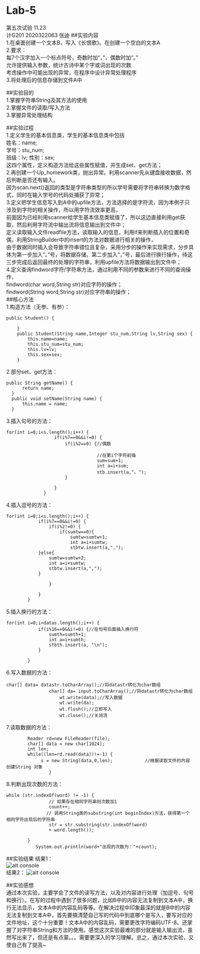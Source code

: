 # Lab-5
第五次试验 11.23  
计G201 2020322063 张迪
##实验内容  
1.在桌面创建一个文本B，写入《长恨歌》。在创建一个空白的文本A  
2.要求：  
每7个汉字加入一个标点符号，奇数时加“，”，偶数时加“。”  
允许提供输入参数，统计古诗中某个字或词出现的次数  
考虑操作中可能出现的异常，在程序中设计异常处理程序  
3.将处理后的信息存储到文件A中  

##实验目的  
1.掌握字符串String及其方法的使用  
2.掌握文件的读取/写入方法  
3.掌握异常处理结构

##实验过程  
1.定义学生的基本信息类，学生的基本信息类中包括  
姓名：name;  
学号：stu_num;  
班级：lv; 
性别：sex;   
这四个属性，定义构造方法给这些属性赋值，并生成set、get方法；    
2.再创建一个Up_homework类，抛出异常。利用scanner先从键盘接收数据，然后判断是否还有输入。  
因为scan.next()返回的类型是字符串类型的所以学号需要将字符串转换为数字格式，同时在输入学号的代码处捕获了异常；    
3.定义把学生信息写入到A中的upfile方法，方法选择的是字符流，因为本例子只涉及到字符的相关操作，所以用字符流效率更高，   
前面因为已经利用scanner给学生基本信息类赋值了，所以这边直接利用get获取，然后利用字符流中输出流将信息输出到文件中；  
定义读取输入文件readfile方法，读取输入的信息，利用if来判断插入的位置和奇偶，利用StringBuilder中的insert的方法对数据进行相关的操作，  
由于数据同时插入会导致字符串错位且复杂，采用分步的操作来实现需求，分步具体为第一步加入“。”号，将数据存储，第二步加入“，”号，最后进行换行操作，待这三步完成后返回最终的处理的字符串，利用upfile方法将数据输出到文件中；  
4.定义查询findword字符/字符串方法，通过利用不同的参数来进行不同的查询操作，  
findword(char word,String str)对应字符的操作；  
findword(String word,String str)对应字符串的操作；  
##核心方法  
1.构造方法（无参、有参）：  
```
public Student() {
		
	}
	public Student(String name,Integer stu_num,String lv,String sex) {
		this.name=name;
		this.stu_num=stu_num;
		this.lv=lv;
		this.sex=sex;
	}
  ```
  2.部分set、get方法：  
  ```
  public String getName() {
		return name;
	}
	public void setName(String name) {
		this.name = name;
	}
  ```
  3.插入句号的方法：
  ```
  for(int i=0;i<s.length();i++) {
					if(i%7==0&&i!=0) {
						if(i%2==0) {//偶数
								
						        	//在第i个字符前插
									sum=sum+1;
									int a=i+sum;
									stb.insert(a,"。");
						}

					}
				}
```
4.插入逗号的方法：
```
for(int i=0;i<s.length();i++) {
			if(i%7==0&&i!=0) {
				if(i%2!=0) {
					if(sumtw==0){
						sumtw=sumtw+1;
						int a=i+sumtw;
						stbtw.insert(a,",");
			}else{
				sumtw=sumtw+2;
				int a=i+sumtw;
				stbtw.insert(a,",");
			}
								
				}

			}
		}
```
5.插入换行的方法：
```
for(int i=0;i<datas.length();i++) {
			if(i%16==0&&i!=0) {//在句号后面插入换行符
				sumth=sumth+1;
				int a=i+sumth;
				stbth.insert(a, "\n");
			}

		}
```
6.写入数据的方法：
```
char[] data= datastr.toCharArray();//将datastr转化为char数组
	   	      	char[] da= input.toCharArray();//将datastr转化为char数组
	   	       		wt.write(data);//写入数据
	   	       		wt.write(da);
	   	       		wt.flush();//立即写入
	   	       		wt.close();//关闭流
```
7.读取数据的方法：
```
		Reader rd=new FileReader(file);
		char[] data = new char[1024];
		int len;
		while((len=rd.read(data))!=-1) {
			 s = new String(data,0,len);			//根据读取文件的内容创建String 对象
				}
```
8.判断出现次数的方法：
```
while (str.indexOf(word) != -1) {
	            // 如果存在相同字符串则次数加1
	            count++;
	           // 调用String类的substring(int beginIndex)方法，获得第一个相同字符出现后的字符串
	            str = str.substring(str.indexOf(word)
	            + word.length());
	
		}
	       System.out.println(word+"出现的次数为："+count);
```

##实验结果
结果1：  
![alt console](https://m.qpic.cn/psc?/V50ini880vFPiW2LYxFK2RoQRD3UEErn/bqQfVz5yrrGYSXMvKr.cqViWeg6HBQ*TGdsH1ziwaDQ4z5Ce*wTUT5c3E5*sEUoEBgHQUFsqpXjLTISkJdCXA52nQn6r7PqZxLLGn6H.ppc!/b&bo=qgJSAQAAAAADB9k!&rf=viewer_4)  
结果2：
![alt console](https://m.qpic.cn/psc?/V50ini880vFPiW2LYxFK2RoQRD3UEErn/bqQfVz5yrrGYSXMvKr.cqe1ChMD7qqdE8uqjio9kJdw1ubKXfReOHosKAuiTCr1meRCnQ9d6*.smy8orGNlvZd*FPry0Zr8o4LkNEpyKoUA!/b&bo=owasAwAAAAABByo!&rf=viewer_4)

##实验感想  
通过本次实验，主要学会了文件的读写方法，以及对内容进行处理（加逗号、句号和换行）。在写的过程中遇到了很多问题，比如B中的内容无法复制到文本A中，换行无法显示，文本A中的内容乱码等等。在解决过程中印象最深的就是B中的内容无法复制到文本A中，首先要搞清楚自己写的代码中到底哪个是写入，要写对应的文件地址，这个十分重要！文本A中的内容乱码，需要更改字符编码UTF-8。还掌握了对字符串String和方法的使用。感觉这次实验最难的部分就是输入输出流，虽然写出来了，但还是有点蒙。。。需要更深入的学习理解。总之，通过本次实验，又使自己有了提高~

